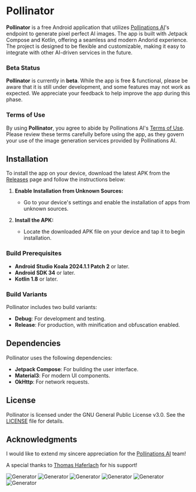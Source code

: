 # Pollinator

**Pollinator** is a free Android application that utilizes [Pollinations AI](https://pollinations.ai)'s endpoint to generate pixel perfect AI images. The app is built with Jetpack Compose and Kotlin, offering a seamless and modern Andorid experience. The project is designed to be flexible and customizable, making it easy to integrate with other AI-driven services in the future.

### Beta Status

**Pollinator** is currently in **beta**. While the app is free & functional, please be aware that it is still under development, and some features may not work as expected. We appreciate your feedback to help improve the app during this phase.

### Terms of Use

By using **Pollinator**, you agree to abide by Pollinations AI's [Terms of Use](https://pollinations.ai/terms). Please review these terms carefully before using the app, as they govern your use of the image generation services provided by Pollinations AI.

## Installation

To install the app on your device, download the latest APK from the [Releases](https://github.com/g-aggarwal/Pollinator/releases/) page and follow the instructions below:

1. **Enable Installation from Unknown Sources:**
   - Go to your device's settings and enable the installation of apps from unknown sources.

2. **Install the APK:**
   - Locate the downloaded APK file on your device and tap it to begin installation.

### Build Prerequisites

- **Android Studio Koala 2024.1.1 Patch 2** or later.
- **Android SDK 34** or later.
- **Kotlin 1.8** or later.

### Build Variants

Pollinator includes two build variants:

- **Debug**: For development and testing.
- **Release**: For production, with minification and obfuscation enabled.

## Dependencies

Pollinator uses the following dependencies:

- **Jetpack Compose**: For building the user interface.
- **Material3**: For modern UI components.
- **OkHttp**: For network requests.

## License

Pollinator is licensed under the GNU General Public License v3.0. See the [LICENSE](LICENSE) file for details.

## Acknowledgments

I would like to extend my sincere appreciation for the [Pollinations AI](https://github.com/pollinations) team!

A special thanks to [Thomas Haferlach](https://github.com/voodoohop) for his support!

![Generator](screenshots/generator_1.png)
![Generator](screenshots/generator_2.jpg)
![Generator](screenshots/generator_3.jpg)
![Generator](screenshots/result_1.jpg)
![Generator](screenshots/result_2.jpg)
![Generator](screenshots/result_3.jpg)

